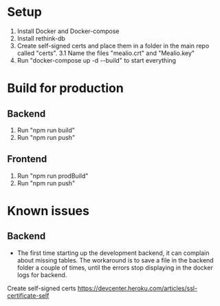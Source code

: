 # Setup
1. Install Docker and Docker-compose
2. Install rethink-db
3. Create self-signed certs and place them in a folder in the main repo called "certs".
3.1 Name the files "mealio.crt" and "Mealio.key"
4. Run "docker-compose up -d --build" to start everything

# Build for production
## Backend
1. Run "npm run build"
2. Run "npm run push"

## Frontend
1. Run "npm run prodBuild"
2. Run "npm run push"

# Known issues
## Backend
* The first time starting up the development backend, it can complain about missing tables.
The workaround is to save a file in the backend folder a couple of times, until the errors stop displaying in the docker logs for backend.

Create self-signed certs
https://devcenter.heroku.com/articles/ssl-certificate-self